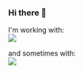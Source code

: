 ### Hi there 👋

I'm working with:  
[![](https://skillicons.dev/icons?i=c,cpp,swift,java,kotlin,linux,bash,qt,git,github,gitlab,androidstudio,md&theme=light)](https://skillicons.dev)

and sometimes with:  
[![](https://skillicons.dev/icons?i=py,vim,jenkins,latex,mysql,cmake,idea,ubuntu&theme=light)](https://skillicons.dev)


<!--
**asclepix/asclepix** is a ✨ _special_ ✨ repository because its `README.md` (this file) appears on your GitHub profile.

Here are some ideas to get you started:

- 🔭 I’m currently working on ...
- 🌱 I’m currently learning ...
- 👯 I’m looking to collaborate on ...
- 🤔 I’m looking for help with ...
- 💬 Ask me about ...
- 📫 How to reach me: ...
- 😄 Pronouns: ...
- ⚡ Fun fact: ...
-->
